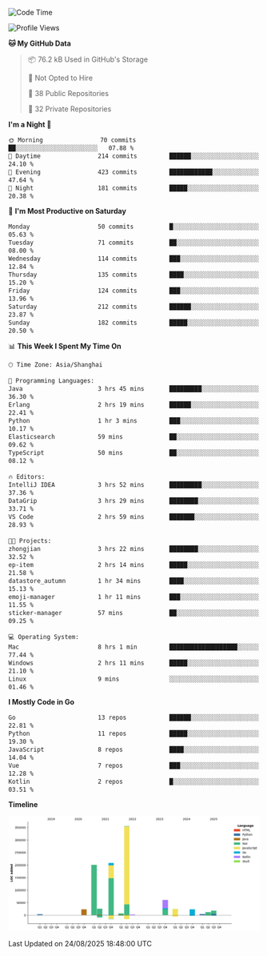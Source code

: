 <!--START_SECTION:waka-->
![Code Time](http://img.shields.io/badge/Code%20Time-4%2C390%20hrs%2049%20mins-blue)

![Profile Views](http://img.shields.io/badge/Profile%20Views-0-blue)

**🐱 My GitHub Data** 

> 📦 76.2 kB Used in GitHub's Storage 
 > 
> 🚫 Not Opted to Hire
 > 
> 📜 38 Public Repositories 
 > 
> 🔑 32 Private Repositories 
 > 
**I'm a Night 🦉** 

```text
🌞 Morning                70 commits          ██░░░░░░░░░░░░░░░░░░░░░░░   07.88 % 
🌆 Daytime                214 commits         ██████░░░░░░░░░░░░░░░░░░░   24.10 % 
🌃 Evening                423 commits         ████████████░░░░░░░░░░░░░   47.64 % 
🌙 Night                  181 commits         █████░░░░░░░░░░░░░░░░░░░░   20.38 % 
```
📅 **I'm Most Productive on Saturday** 

```text
Monday                   50 commits          █░░░░░░░░░░░░░░░░░░░░░░░░   05.63 % 
Tuesday                  71 commits          ██░░░░░░░░░░░░░░░░░░░░░░░   08.00 % 
Wednesday                114 commits         ███░░░░░░░░░░░░░░░░░░░░░░   12.84 % 
Thursday                 135 commits         ████░░░░░░░░░░░░░░░░░░░░░   15.20 % 
Friday                   124 commits         ███░░░░░░░░░░░░░░░░░░░░░░   13.96 % 
Saturday                 212 commits         ██████░░░░░░░░░░░░░░░░░░░   23.87 % 
Sunday                   182 commits         █████░░░░░░░░░░░░░░░░░░░░   20.50 % 
```


📊 **This Week I Spent My Time On** 

```text
🕑︎ Time Zone: Asia/Shanghai

💬 Programming Languages: 
Java                     3 hrs 45 mins       █████████░░░░░░░░░░░░░░░░   36.30 % 
Erlang                   2 hrs 19 mins       ██████░░░░░░░░░░░░░░░░░░░   22.41 % 
Python                   1 hr 3 mins         ███░░░░░░░░░░░░░░░░░░░░░░   10.17 % 
Elasticsearch            59 mins             ██░░░░░░░░░░░░░░░░░░░░░░░   09.62 % 
TypeScript               50 mins             ██░░░░░░░░░░░░░░░░░░░░░░░   08.12 % 

🔥 Editors: 
IntelliJ IDEA            3 hrs 52 mins       █████████░░░░░░░░░░░░░░░░   37.36 % 
DataGrip                 3 hrs 29 mins       ████████░░░░░░░░░░░░░░░░░   33.71 % 
VS Code                  2 hrs 59 mins       ███████░░░░░░░░░░░░░░░░░░   28.93 % 

🐱‍💻 Projects: 
zhongjian                3 hrs 22 mins       ████████░░░░░░░░░░░░░░░░░   32.52 % 
ep-item                  2 hrs 14 mins       █████░░░░░░░░░░░░░░░░░░░░   21.58 % 
datastore_autumn         1 hr 34 mins        ████░░░░░░░░░░░░░░░░░░░░░   15.13 % 
emoji-manager            1 hr 11 mins        ███░░░░░░░░░░░░░░░░░░░░░░   11.55 % 
sticker-manager          57 mins             ██░░░░░░░░░░░░░░░░░░░░░░░   09.25 % 

💻 Operating System: 
Mac                      8 hrs 1 min         ███████████████████░░░░░░   77.44 % 
Windows                  2 hrs 11 mins       █████░░░░░░░░░░░░░░░░░░░░   21.10 % 
Linux                    9 mins              ░░░░░░░░░░░░░░░░░░░░░░░░░   01.46 % 
```

**I Mostly Code in Go** 

```text
Go                       13 repos            ██████░░░░░░░░░░░░░░░░░░░   22.81 % 
Python                   11 repos            █████░░░░░░░░░░░░░░░░░░░░   19.30 % 
JavaScript               8 repos             ████░░░░░░░░░░░░░░░░░░░░░   14.04 % 
Vue                      7 repos             ███░░░░░░░░░░░░░░░░░░░░░░   12.28 % 
Kotlin                   2 repos             █░░░░░░░░░░░░░░░░░░░░░░░░   03.51 % 
```



**Timeline**

![Lines of Code chart](https://raw.githubusercontent.com/youtiaoguagua/youtiaoguagua/master/assets/bar_graph.png)


 Last Updated on 24/08/2025 18:48:00 UTC
<!--END_SECTION:waka-->